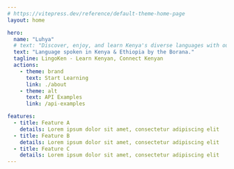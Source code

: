 ```yaml
---
# https://vitepress.dev/reference/default-theme-home-page
layout: home

hero:
  name: "Luhya"
  # text: "Discover, enjoy, and learn Kenya's diverse languages with our web and mobile platform, covering over 42 dialects for language enthusiasts and learners."
  text: "Language spoken in Kenya & Ethiopia by the Borana."
  tagline: LingoKen - Learn Kenyan, Connect Kenyan
  actions:
    - theme: brand
      text: Start Learning
      link: ./about
    - theme: alt
      text: API Examples
      link: /api-examples

features:
  - title: Feature A
    details: Lorem ipsum dolor sit amet, consectetur adipiscing elit
  - title: Feature B
    details: Lorem ipsum dolor sit amet, consectetur adipiscing elit
  - title: Feature C
    details: Lorem ipsum dolor sit amet, consectetur adipiscing elit
---
```


